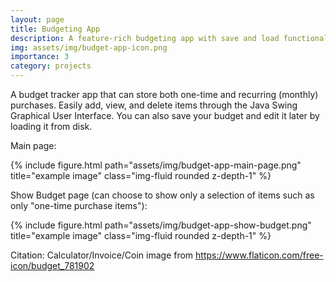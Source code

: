 ```yaml
---
layout: page
title: Budgeting App
description: A feature-rich budgeting app with save and load functionality
img: assets/img/budget-app-icon.png
importance: 3
category: projects
---
```

A budget tracker app that can store both one-time and recurring (monthly) purchases. Easily add, view, and delete items through the Java Swing Graphical User Interface. You can also save your budget and edit it later by loading it from disk.

[//]: # (CITATION: https://www.flaticon.com/free-icon/budget_781902)
Main page:
<div class="row">
    <div class="col-sm mt-3 mt-md-0">
        {% include figure.html path="assets/img/budget-app-main-page.png" title="example image" class="img-fluid rounded z-depth-1" %}
    </div>
</div>

Show Budget page (can choose to show only a selection of items such as only "one-time purchase items"):
<div class="row">
    <div class="col-sm mt-3 mt-md-0">
        {% include figure.html path="assets/img/budget-app-show-budget.png" title="example image" class="img-fluid rounded z-depth-1" %}
    </div>
</div>

Citation: Calculator/Invoice/Coin image from https://www.flaticon.com/free-icon/budget_781902